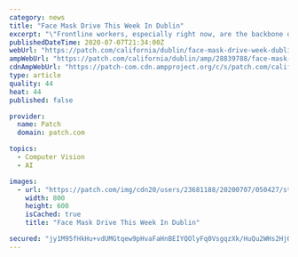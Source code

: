 ```yaml
---
category: news
title: "Face Mask Drive This Week In Dublin"
excerpt: "\"Frontline workers, especially right now, are the backbone of our community and we need to show them recognition.\" Donations will be accepted at the following drop-off locations in Dublin from ..."
publishedDateTime: 2020-07-07T21:34:00Z
webUrl: "https://patch.com/california/dublin/face-mask-drive-week-dublin"
ampWebUrl: "https://patch.com/california/dublin/amp/28839788/face-mask-drive-this-week-in-dublin"
cdnAmpWebUrl: "https://patch-com.cdn.ampproject.org/c/s/patch.com/california/dublin/amp/28839788/face-mask-drive-this-week-in-dublin"
type: article
quality: 44
heat: 44
published: false

provider:
  name: Patch
  domain: patch.com

topics:
  - Computer Vision
  - AI

images:
  - url: "https://patch.com/img/cdn20/users/23681188/20200707/050427/styles/patch_image/public/patch-stock-gov-mandate-covid-mask-nunes-2020___07165604615.jpg?width=984"
    width: 800
    height: 600
    isCached: true
    title: "Face Mask Drive This Week In Dublin"

secured: "jy1M95fHkHu+vdUMGtqew9pHvaFaHnBEIYQOlyFq0VsgqzXk/HuQu2WHs2HjOMcCEJXVlAmamx2QQB57ajPDu+tu2z3aw9Z+8bJrQRwNWvuXWJpQqHxxOGraxxF7hhw/PMKTVgCvcb/hP/QU9+74hXDXEjN0SuR4Aapuo5EzTS2fUtejto05kU4u2bRmi04YnGvx9OFYmF8OrfK2PLVemPaFhgTopzZJEjtHNz6wNfZKVUJ8bXA5STa6bXjlvvt8BOsQNQkoEvMYs6rr93KVFKeVmkAZql1rzJ656E25UC14y+88XGiwl3hoKfbLXq9bceTKBTfLIW0KdZfjQ7hLWQ==;VAJ26O72Ff3yqD6K+9OzDA=="
---
```


